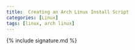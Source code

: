```yaml
---
title:  Creating an Arch Linux Install Script
categories: [Linux]
tags: [linux, arch linux]
---
```





{% include signature.md %}